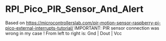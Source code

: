 # RPI_Pico_PIR_Sensor_And_Alert

Based on https://microcontrollerslab.com/pir-motion-sensor-raspberry-pi-pico-external-interrupts-tutorial/
IMPORTANT: PIR sensor connection was wrong in my case !
From left to right is: Gnd | Dout | Vcc